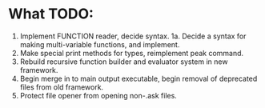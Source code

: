# What TODO:

1. Implement FUNCTION reader, decide syntax.
1a. Decide a syntax for making multi-variable functions, and implement.
2. Make special print methods for types, reimplement peak command.
3. Rebuild recursive function builder and evaluator system in new framework.
4. Begin merge in to main output executable, begin removal of deprecated files from old framework.
5. Protect file opener from opening non-.ask files.

